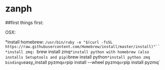 # zanph

##first things first:

OSX:

*install homebrew:
`/usr/bin/ruby -e "$(curl -fsSL https://raw.githubusercontent.com/Homebrew/install/master/install)"``
*install zmq:
`brew install zmq`
*install python with homebrew (also installs Setuptools and pip)
`brew install python`
*install python zmq bindings
`easy_install pyzmq`
or
`pip install --wheel pyzmq` or `pip install pyzmq`
